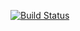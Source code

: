 [![Build Status](https://dev.azure.com/demortes/Twitch%20API%20Utilities/_apis/build/status/demortes.MiscTwitchChat?branchName=master)](https://dev.azure.com/demortes/Twitch%20API%20Utilities/_build/latest?definitionId=10&branchName=master)